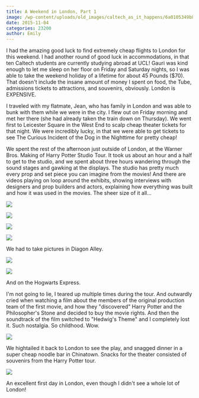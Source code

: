 ```yaml
---
title: A Weekend in London, Part 1
image: /wp-content/uploads/old_images/caltech_as_it_happens/6a0105349b8251970b01bb08806082970d.jpg
date: 2015-11-04
categories: 23200
author: Emily
---
```


I had the amazing good luck to find extremely cheap flights to London for this weekend. I had another round of good luck in accommodations, in that ten Caltech students are currently studying abroad at UCL! Gauri was kind enough to let me sleep on her floor on Friday and Saturday nights, so I was able to take the weekend holiday of a lifetime for about 45 Pounds ($70). That doesn't include the insane amount of money I spent on food, the Tube, admissions tickets to attractions, and souvenirs, obviously. London is EXPENSIVE.

I traveled with my flatmate, Jean, who has family in London and was able to bunk with them while we were in the city. I flew out on Friday morning and met her there (she had already taken the train down on Thursday). We went first to Leicester Square in the West End to scalp cheap theater tickets for that night. We were incredibly lucky, in that we were able to get tickets to see The Curious Incident of the Dog in the Nighttime for pretty cheap!

We spent the rest of the afternoon just outside of London, at the Warner Bros. Making of Harry Potter Studio Tour. It took us about an hour and a half to get to the studio, and we spent about three hours wandering through the sound stages and gawking at the displays. The studio has pretty much every prop and set piece you can imagine from the movies! And there are videos playing on loop around the exhibits, showing interviews with designers and prop builders and actors, explaining how everything was built and how it was used in the movies. The sheer size of it all...


![](/old_images/caltech_as_it_happens/6a0105349b8251970b01b8d16656a4970c.jpg)


![](/old_images/caltech_as_it_happens/6a0105349b8251970b01b8d1665701970c.jpg)


![](/old_images/caltech_as_it_happens/6a0105349b8251970b01b8d166572a970c.jpg)


![](/old_images/caltech_as_it_happens/6a0105349b8251970b01b8d166574e970c.jpg)

We had to take pictures in Diagon Alley.


![](/old_images/caltech_as_it_happens/6a0105349b8251970b01b7c7dc62b9970b.jpg)


![](/old_images/caltech_as_it_happens/6a0105349b8251970b01bb08806129970d.jpg)

And on the Hogwarts Express.

I'm not going to lie, I teared up multiple times during the tour. And outwardly cried when watching a film about the members of the original production team of the first movie, and how they "discovered" Harry Potter and the Philosopher's Stone and decided to buy the movie rights. And then the soundtrack of the film switched to "Hedwig's Theme" and I completely lost it. Such nostalgia. So childhood. Wow.


![](/old_images/caltech_as_it_happens/6a0105349b8251970b01bb08806132970d.jpg)

We hightailed it back to London to see the play, and snagged dinner in a super cheap noodle bar in Chinatown. Snacks for the theater consisted of souvenirs from the Harry Potter tour.


![](/old_images/caltech_as_it_happens/6a0105349b8251970b01bb0880613e970d.jpg)

An excellent first day in London, even though I didn't see a whole lot of London!
